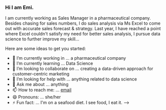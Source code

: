 ### Hi I am Emi. 

I am currently working as Sales Manager in a pharmaceutical company. Besides chasing for sales numbers, I do sales analysis via Ms Excel to come out with accurate sales forecast & strategy. 
Last year, I have reached a point where Excel couldn't satisfy my need for better sales analysis, I pursue data science to further improve my skill... 


Here are some ideas to get you started:

- 🔭 I’m currently working in ... a pharmaceutical company
- 🌱 I’m currently learning ... Data Science 
- 👯 I’m looking to collaborate on ... creating a data-driven approach for customer-centric marketing
- 🤔 I’m looking for help with ... anything related to data science
- 💬 Ask me about ... anything
- 📫 How to reach me: ... [email](yinxian900205@gmail.com)
- 😄 Pronouns: ... she/her
- ⚡ Fun fact: ... I'm on a seafood diet. I see food, I eat it.
-->

